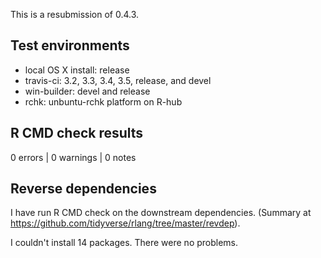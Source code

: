 
This is a resubmission of 0.4.3.

## Test environments

* local OS X install: release
* travis-ci: 3.2, 3.3, 3.4, 3.5, release, and devel
* win-builder: devel and release
* rchk: unbuntu-rchk platform on R-hub


## R CMD check results

0 errors | 0 warnings | 0 notes


## Reverse dependencies

I have run R CMD check on the downstream dependencies. (Summary at https://github.com/tidyverse/rlang/tree/master/revdep).

I couldn't install 14 packages. There were no problems.
